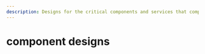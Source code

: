 ```yaml
---
description: Designs for the critical components and services that comprise the platform
---
```


# component designs

